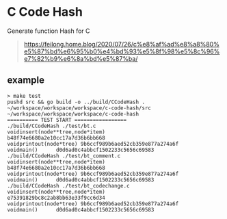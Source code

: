 # C Code Hash

Generate function Hash for C

> https://feilong.home.blog/2020/07/26/c%e8%af%ad%e8%a8%80%e5%87%bd%e6%95%b0%e4%bd%93%e5%8f%98%e5%8c%96%e7%82%b9%e6%8a%bd%e5%87%ba/

## example

```
> make test
pushd src && go build -o ../build/CCodeHash .
~/workspace/workspace/workspace/c-code-hash/src ~/workspace/workspace/workspace/c-code-hash
========== TEST START =================
./build/CCodeHash ./test/bt.c
voidinsert(node**tree,node*item)        b48f74e6680a2e10cc17a7d36b6bb668
voidprintout(node*tree) 9b6ccf989b6aed52cb359e877a274a6f
voidmain()      d0d6ad0c4abbcf1502233c5656c69583
./build/CCodeHash ./test/bt_comment.c
voidinsert(node**tree,node*item)        b48f74e6680a2e10cc17a7d36b6bb668
voidprintout(node*tree) 9b6ccf989b6aed52cb359e877a274a6f
voidmain()      d0d6ad0c4abbcf1502233c5656c69583
./build/CCodeHash ./test/bt_codechange.c
voidinsert(node**tree,node*item)        e75391829bc8c2ab8bb63e33f9cc6d34
voidprintout(node*tree) 9b6ccf989b6aed52cb359e877a274a6f
voidmain()      d0d6ad0c4abbcf1502233c5656c69583
```
